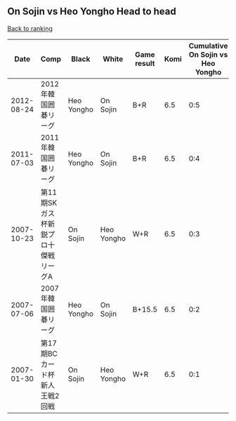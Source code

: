 ## On Sojin vs Heo Yongho Head to head

[Back to ranking](../../index.md)




| **Date** | **Comp** | **Black** | **White** | **Game result** | **Komi** | **Cumulative On Sojin vs Heo Yongho** | **On Sojin streak** | **Heo Yongho streak** | 
| --- | --- | --- | --- | --- | --- | --- | --- | --- |
| 2012-08-24 | 2012年韓国囲碁リーグ | Heo Yongho | On Sojin | B+R | 6.5 | 0:5 | 0 | 5 | 
| 2011-07-03 | 2011年韓国囲碁リーグ | Heo Yongho | On Sojin | B+R | 6.5 | 0:4 | 0 | 4 | 
| 2007-10-23 | 第11期SKガス杯新鋭プロ十傑戦リーグA | On Sojin | Heo Yongho | W+R | 6.5 | 0:3 | 0 | 3 | 
| 2007-07-06 | 2007年韓国囲碁リーグ | Heo Yongho | On Sojin | B+15.5 | 6.5 | 0:2 | 0 | 2 | 
| 2007-01-30 | 第17期BCカード杯新人王戦2回戦 | On Sojin | Heo Yongho | W+R | 6.5 | 0:1 | 0 | 1 |




